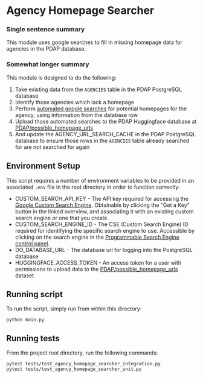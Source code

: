 # Agency Homepage Searcher

### Single sentence summary

This module uses google searches to fill in missing homepage data for agencies in the PDAP database.

### Somewhat longer summary

This module is designed to do the following:
1. Take existing data from the `AGENCIES` table in the PDAP PostgreSQL database
2. Identify those agencies which lack a homepage
3. Perform [automated google searches](https://developers.google.com/custom-search/v1/overview) for potential homepages for the agency, using information from the database row
4. Upload those automated searches to the PDAP Huggingface database at [PDAP/possible_homepage_urls](https://huggingface.co/datasets/PDAP/possible_homepage_urls)
5. And update the AGENCY_URL_SEARCH_CACHE in the PDAP PostgreSQL database to ensure those rows in the `AGENCIES` table already searched for are not searched for again

## Environment Setup

This script requires a number of environment variables to be provided in an associated `.env` file in the root directory in order to function correctly:

* CUSTOM_SEARCH_API_KEY - The API key required for accessing the [Google Custom Search Engine](https://developers.google.com/custom-search/v1/overview). Obtainable by clicking the "Get a Key" button in the linked overview, and associating it with an existing custom search engine or one that you create.
* CUSTOM_SEARCH_ENGINE_ID - The CSE (Custom Search Engine) ID required for identifying the specific search engine to use. Accessible by clicking on the search engine in the [Programmable Search Engine control panel](https://programmablesearchengine.google.com/controlpanel/all).
* DO_DATABASE_URL - The database url for logging into the PostgreSQL database
* HUGGINGFACE_ACCESS_TOKEN - An access token for a user with permissions to upload data to the [PDAP/possible_homepage_urls](https://huggingface.co/datasets/PDAP/possible_homepage_urls) dataset

## Running script

To run the script, simply run from within this directory:

```shell
python main.py
```

## Running tests

From the project root directory, run the following commands:

```shell
pytest tests/test_agency_homepage_searcher_integration.py
pytest tests/test_agency_homepage_searcher_unit.py
```
